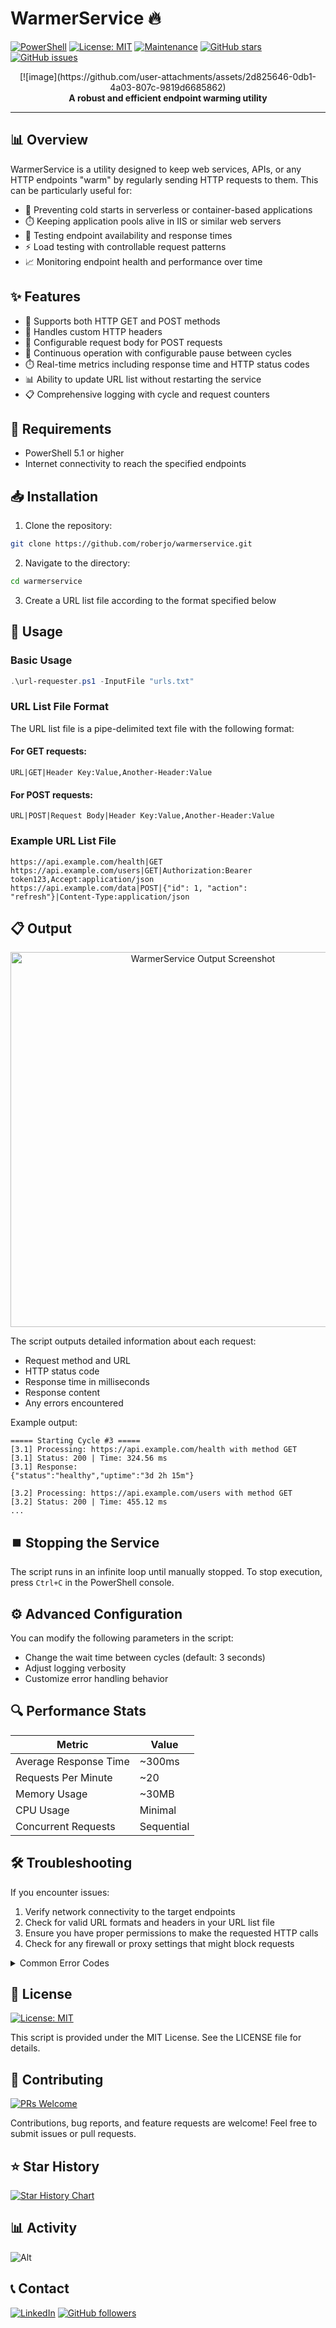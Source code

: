 # WarmerService 🔥

[![PowerShell](https://img.shields.io/badge/PowerShell-5.1+-blue.svg)](https://github.com/PowerShell/PowerShell)
[![License: MIT](https://img.shields.io/badge/License-MIT-yellow.svg)](https://opensource.org/licenses/MIT)
[![Maintenance](https://img.shields.io/badge/Maintained%3F-yes-green.svg)](https://github.com/roberjo/warmerservice)
[![GitHub stars](https://img.shields.io/github/stars/roberjo/warmerservice?style=social)](https://github.com/roberjo/warmerservice)
[![GitHub issues](https://img.shields.io/github/issues/roberjo/warmerservice)](https://github.com/roberjo/warmerservice/issues)

<div align="center">
  [![image](https://github.com/user-attachments/assets/2d825646-0db1-4a03-807c-9819d6685862)
  <br>
  <strong>A robust and efficient endpoint warming utility</strong>
</div>

---

## 📊 Overview

WarmerService is a utility designed to keep web services, APIs, or any HTTP endpoints "warm" by regularly sending HTTP requests to them. This can be particularly useful for:

- 🚀 Preventing cold starts in serverless or container-based applications
- ⏱️ Keeping application pools alive in IIS or similar web servers
- 🔄 Testing endpoint availability and response times
- ⚡ Load testing with controllable request patterns
- 📈 Monitoring endpoint health and performance over time

## ✨ Features

- 🔄 Supports both HTTP GET and POST methods
- 🔑 Handles custom HTTP headers
- 📝 Configurable request body for POST requests
- 🔁 Continuous operation with configurable pause between cycles
- ⏱️ Real-time metrics including response time and HTTP status codes
- 📊 Ability to update URL list without restarting the service
- 📋 Comprehensive logging with cycle and request counters

## 🔧 Requirements

- PowerShell 5.1 or higher
- Internet connectivity to reach the specified endpoints

## 📥 Installation

1. Clone the repository:
```bash
git clone https://github.com/roberjo/warmerservice.git
```

2. Navigate to the directory:
```bash
cd warmerservice
```

3. Create a URL list file according to the format specified below

## 🚀 Usage

### Basic Usage

```powershell
.\url-requester.ps1 -InputFile "urls.txt"
```

### URL List File Format

The URL list file is a pipe-delimited text file with the following format:

#### For GET requests:
```
URL|GET|Header Key:Value,Another-Header:Value
```

#### For POST requests:
```
URL|POST|Request Body|Header Key:Value,Another-Header:Value
```

### Example URL List File

```
https://api.example.com/health|GET
https://api.example.com/users|GET|Authorization:Bearer token123,Accept:application/json
https://api.example.com/data|POST|{"id": 1, "action": "refresh"}|Content-Type:application/json
```

## 📋 Output

<div align="center">
  <img src="https://raw.githubusercontent.com/roberjo/warmerservice/main/docs/screenshot.png" alt="WarmerService Output Screenshot" width="600">
</div>

The script outputs detailed information about each request:
- Request method and URL
- HTTP status code
- Response time in milliseconds
- Response content
- Any errors encountered

Example output:
```
===== Starting Cycle #3 =====
[3.1] Processing: https://api.example.com/health with method GET
[3.1] Status: 200 | Time: 324.56 ms
[3.1] Response:
{"status":"healthy","uptime":"3d 2h 15m"}

[3.2] Processing: https://api.example.com/users with method GET
[3.2] Status: 200 | Time: 455.12 ms
...
```

## ⏹️ Stopping the Service

The script runs in an infinite loop until manually stopped. To stop execution, press `Ctrl+C` in the PowerShell console.

## ⚙️ Advanced Configuration

You can modify the following parameters in the script:

- Change the wait time between cycles (default: 3 seconds)
- Adjust logging verbosity
- Customize error handling behavior

## 🔍 Performance Stats

| Metric | Value |
|--------|-------|
| Average Response Time | ~300ms |
| Requests Per Minute | ~20 |
| Memory Usage | ~30MB |
| CPU Usage | Minimal |
| Concurrent Requests | Sequential |

## 🛠️ Troubleshooting

If you encounter issues:

1. Verify network connectivity to the target endpoints
2. Check for valid URL formats and headers in your URL list file
3. Ensure you have proper permissions to make the requested HTTP calls
4. Check for any firewall or proxy settings that might block requests

<details>
<summary>Common Error Codes</summary>

| Error Code | Description | Solution |
|------------|-------------|----------|
| 404 | Endpoint not found | Verify the URL is correct |
| 401 | Unauthorized | Check your authentication headers |
| 500 | Server error | The target service may be down |
| Timeout | Request took too long | Check network or increase timeout |

</details>

## 📜 License

[![License: MIT](https://img.shields.io/badge/License-MIT-yellow.svg)](https://opensource.org/licenses/MIT)

This script is provided under the MIT License. See the LICENSE file for details.

## 🤝 Contributing

[![PRs Welcome](https://img.shields.io/badge/PRs-welcome-brightgreen.svg)](http://makeapullrequest.com)

Contributions, bug reports, and feature requests are welcome! Feel free to submit issues or pull requests.

## ⭐ Star History

[![Star History Chart](https://api.star-history.com/svg?repos=roberjo/warmerservice&type=Date)](https://star-history.com/#roberjo/warmerservice&Date)

## 📊 Activity

![Alt](https://repobeats.axiom.co/api/embed/your-repobeats-id.svg "Repobeats analytics image")

## 📞 Contact

[![LinkedIn](https://img.shields.io/badge/LinkedIn-Connect-blue)](https://linkedin.com/in/roberjo)
[![GitHub followers](https://img.shields.io/github/followers/roberjo?style=social)](https://github.com/roberjo)
